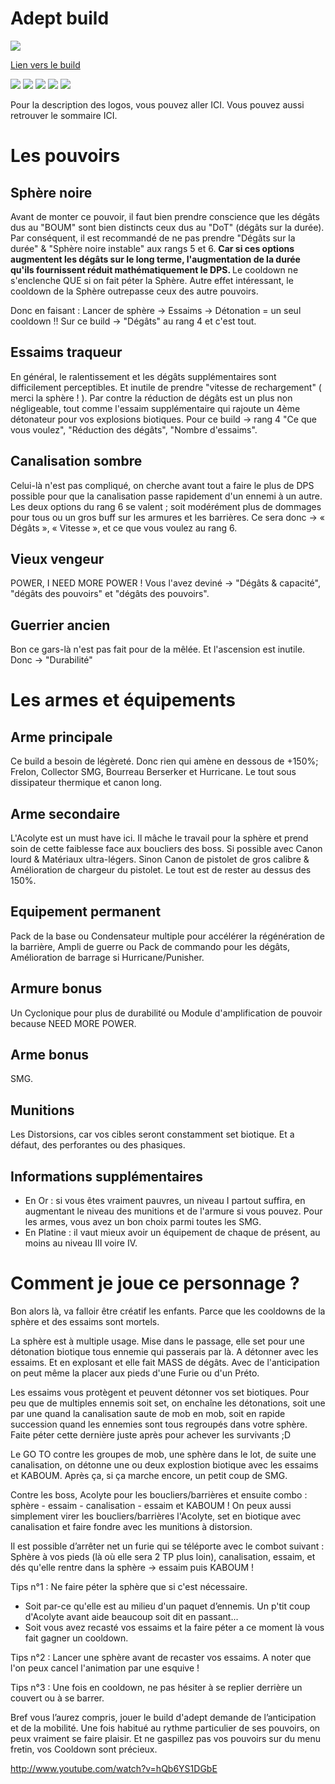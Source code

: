 

Adept build
===========

<img src="http://img11.hostingpics.net/pics/730914Adeptcollector.png" />

[Lien vers le build](http://kalence.drupalgardens.com/me3-builder#1A!2307595!4801545!34X54384!48AD5)

<img src="https://raw.githubusercontent.com/tst2005/me3/master/static/img/logo1-or-et-platine.png" />
<img src="https://raw.githubusercontent.com/tst2005/me3/master/static/img/logo2-1etoile.png" />
<img src="https://raw.githubusercontent.com/tst2005/me3/master/static/img/logo3-orange.png" />
<img src="https://raw.githubusercontent.com/tst2005/me3/master/static/img/logo4-3etoiles.png" />
<img src="https://raw.githubusercontent.com/tst2005/me3/master/static/img/logo5-3etoiles.png" />

Pour la description des logos, vous pouvez aller ICI. Vous pouvez aussi retrouver le sommaire ICI.

Les pouvoirs
============

## Sphère noire

Avant de monter ce pouvoir, il faut bien prendre conscience que les dégâts dus au "BOUM" sont bien distincts ceux dus au "DoT" (dégâts sur la durée).
Par conséquent, il est recommandé de ne pas prendre "Dégâts sur la durée" & "Sphère noire instable" aux rangs 5 et 6.
<b>
Car si ces options augmentent les dégâts sur le long terme, l'augmentation de la durée qu'ils fournissent réduit mathématiquement le DPS.
</b>
Le cooldown ne s'enclenche QUE si on fait péter la Sphère.
Autre effet intéressant, le cooldown de la Sphère outrepasse ceux des autre pouvoirs.

Donc en faisant :
Lancer de sphère -> Essaims -> Détonation = un seul cooldown !!
Sur ce build -> "Dégâts" au rang 4 et c'est tout.

## Essaims traqueur

En général, le ralentissement et les dégâts supplémentaires sont difficilement perceptibles. Et inutile de prendre "vitesse de rechargement" ( merci la sphère ! ).
Par contre la réduction de dégâts est un plus non négligeable, tout comme l'essaim supplémentaire qui rajoute un 4ème détonateur pour vos explosions biotiques.
Pour ce build -> rang 4 "Ce que vous voulez", "Réduction des dégâts", "Nombre d'essaims".

## Canalisation sombre

Celui-là n'est pas compliqué, on cherche avant tout a faire le plus de DPS possible pour que la canalisation passe rapidement d'un ennemi à un autre.
Les deux options du rang 6 se valent ; soit modérément plus de dommages pour tous ou un gros buff sur les armures et les barrières.
Ce sera donc -> « Dégâts », « Vitesse », et ce que vous voulez au rang 6.

## Vieux vengeur

POWER, I NEED MORE POWER !
Vous l'avez deviné -> "Dégâts & capacité", "dégâts des pouvoirs" et "dégâts des pouvoirs".

## Guerrier ancien

Bon ce gars-là n'est pas fait pour de la mêlée. Et l'ascension est inutile.
Donc -> "Durabilité"

Les armes et équipements
========================

## Arme principale

Ce build a besoin de légèreté. Donc rien qui amène en dessous de +150%;
Frelon, Collector SMG, Bourreau Berserker et Hurricane. Le tout sous dissipateur thermique et canon long.

## Arme secondaire

L'Acolyte est un must have ici. Il mâche le travail pour la sphère et prend soin de cette faiblesse face aux boucliers des boss. Si possible avec Canon lourd & Matériaux ultra-légers. Sinon Canon de pistolet de gros calibre & Amélioration de chargeur du pistolet. Le tout est de rester au dessus des 150%.

## Equipement permanent

Pack de la base ou Condensateur multiple pour accélérer la régénération de la barrière, Ampli de guerre ou Pack de commando pour les dégâts, Amélioration de barrage si Hurricane/Punisher.

## Armure bonus

Un Cyclonique pour plus de durabilité ou Module d'amplification de pouvoir because NEED MORE POWER.

## Arme bonus

SMG.

## Munitions

Les Distorsions, car vos cibles seront constamment set biotique. Et a défaut, des perforantes ou des phasiques.

## Informations supplémentaires


 * En Or : si vous êtes vraiment pauvres, un niveau I partout suffira, en augmentant le niveau des munitions et de l'armure si vous pouvez. Pour les armes, vous avez un bon choix parmi toutes les SMG.
 * En Platine : il vaut mieux avoir un équipement de chaque de présent, au moins au niveau III voire IV.

Comment je joue ce personnage ?
===============================

Bon alors là, va falloir être créatif les enfants. Parce que les cooldowns de la sphère et des essaims sont mortels.

La sphère est à multiple usage. Mise dans le passage, elle set pour une détonation biotique tous ennemie qui passerais par là. A détonner avec les essaims. Et en explosant et elle fait MASS de dégâts. Avec de l'anticipation on peut même la placer aux pieds d'une Furie ou d'un Préto.

Les essaims vous protègent et peuvent détonner vos set biotiques.
Pour peu que de multiples ennemis soit set, on enchaîne les détonations, soit une par une quand la canalisation saute de mob en mob, soit en rapide succession quand les ennemies sont tous regroupés dans votre sphère.
Faite péter cette dernière juste après pour achever les survivants  ;D

Le GO TO contre les groupes de mob, une sphère dans le lot, de suite une canalisation, on détonne une ou deux explostion biotique avec les essaims et KABOUM. Après ça, si ça marche encore, un petit coup de SMG.

Contre les boss, Acolyte pour les boucliers/barrières et ensuite combo : sphère - essaim - canalisation - essaim et KABOUM ! On peux aussi simplement virer les boucliers/barrières l'Acolyte, set en biotique avec canalisation et faire fondre avec les munitions à distorsion.

Il est possible d’arrêter net un furie qui se téléporte avec le combot suivant : Sphère à vos pieds (là où elle sera 2 TP plus loin), canalisation, essaim, et dés qu'elle rentre dans la sphère -> essaim puis KABOUM !

Tips n°1 : Ne faire péter la sphère que si c'est nécessaire.
 * Soit par-ce qu'elle est au milieu d'un paquet d’ennemis. Un p'tit coup d'Acolyte avant aide beaucoup soit dit en passant...
 * Soit vous avez recasté vos essaims et la faire péter a ce moment là vous fait gagner un cooldown.

Tips n°2 : Lancer une sphère avant de recaster vos essaims. A noter que l'on peux cancel l'animation par une esquive !

Tips n°3 : Une fois en cooldown, ne pas hésiter à se replier derrière un couvert ou à se barrer.

Bref vous l’aurez compris, jouer le build d'adept demande de l’anticipation et de la mobilité.
Une fois habitué au rythme particulier de ses pouvoirs, on peux vraiment se faire plaisir.
Et ne gaspillez pas vos pouvoirs sur du menu fretin, vos Cooldown sont précieux.

http://www.youtube.com/watch?v=hQb6YS1DGbE

